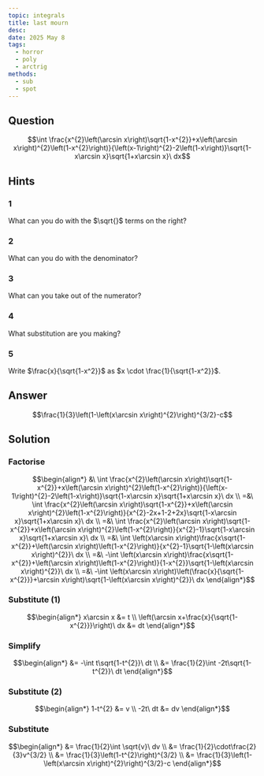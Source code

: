 ```yaml
---
topic: integrals
title: last mourn
desc: 
date: 2025 May 8
tags:
  - horror
  - poly
  - arctrig
methods:
  - sub
  - spot
---
```



## Question
```math
\int \frac{x^{2}\left(\arcsin x\right)\sqrt{1-x^{2}}+x\left(\arcsin x\right)^{2}\left(1-x^{2}\right)}{\left(x-1\right)^{2}-2\left(1-x\right)}\sqrt{1-x\arcsin x}\sqrt{1+x\arcsin x}\ dx
```


## Hints

### 1
What can you do with the $\sqrt{}$ terms on the right?

### 2
What can you do with the denominator?

### 3
What can you take out of the numerator?

### 4
What substitution are you making?

### 5
Write $\frac{x}{\sqrt{1-x^2}}$ as $x \cdot \frac{1}{\sqrt{1-x^2}}$.


## Answer
```math
\frac{1}{3}\left(1-\left(x\arcsin x\right)^{2}\right)^{3/2}-c
```


## Solution

### Factorise
```math
\begin{align*}
  &\ \int \frac{x^{2}\left(\arcsin x\right)\sqrt{1-x^{2}}+x\left(\arcsin x\right)^{2}\left(1-x^{2}\right)}{\left(x-1\right)^{2}-2\left(1-x\right)}\sqrt{1-x\arcsin x}\sqrt{1+x\arcsin x}\ dx
  \\ =&\ \int \frac{x^{2}\left(\arcsin x\right)\sqrt{1-x^{2}}+x\left(\arcsin x\right)^{2}\left(1-x^{2}\right)}{x^{2}-2x+1-2+2x}\sqrt{1-x\arcsin x}\sqrt{1+x\arcsin x}\ dx
  \\ =&\ \int \frac{x^{2}\left(\arcsin x\right)\sqrt{1-x^{2}}+x\left(\arcsin x\right)^{2}\left(1-x^{2}\right)}{x^{2}-1}\sqrt{1-x\arcsin x}\sqrt{1+x\arcsin x}\ dx
  \\ =&\ \int \left(x\arcsin x\right)\frac{x\sqrt{1-x^{2}}+\left(\arcsin x\right)\left(1-x^{2}\right)}{x^{2}-1}\sqrt{1-\left(x\arcsin x\right)^{2}}\ dx
  \\ =&\ -\int \left(x\arcsin x\right)\frac{x\sqrt{1-x^{2}}+\left(\arcsin x\right)\left(1-x^{2}\right)}{1-x^{2}}\sqrt{1-\left(x\arcsin x\right)^{2}}\ dx
  \\ =&\ -\int \left(x\arcsin x\right)\left(\frac{x}{\sqrt{1-x^{2}}}+\arcsin x\right)\sqrt{1-\left(x\arcsin x\right)^{2}}\ dx
\end{align*}
```

### Substitute (1)
```math
\begin{align*}
  x\arcsin x &= t
  \\ \left(\arcsin x+\frac{x}{\sqrt{1-x^{2}}}\right)\ dx &= dt
\end{align*}
```

### Simplify
```math
\begin{align*}
  &= -\int t\sqrt{1-t^{2}}\ dt
  \\ &= \frac{1}{2}\int -2t\sqrt{1-t^{2}}\ dt
\end{align*}
```

### Substitute (2)
```math
\begin{align*}
  1-t^{2} &= v
  \\ -2t\ dt &= dv
\end{align*}
```

### Substitute
```math
\begin{align*}
  &= \frac{1}{2}\int \sqrt{v}\ dv
  \\ &= \frac{1}{2}\cdot\frac{2}{3}v^{3/2}
  \\ &= \frac{1}{3}\left(1-t^{2}\right)^{3/2}
  \\ &= \frac{1}{3}\left(1-\left(x\arcsin x\right)^{2}\right)^{3/2}-c
\end{align*}
```

